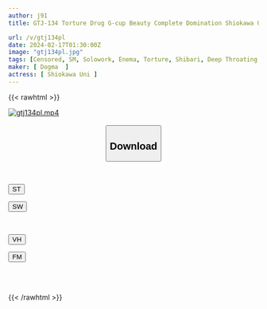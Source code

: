 ```yaml
---
author: j91
title: GTJ-134 Torture Drug G-cup Beauty Complete Domination Shiokawa Uni

url: /v/gtj134pl
date: 2024-02-17T01:30:00Z
image: "gtj134pl.jpg"
tags: [Censored, SM, Solowork, Enema, Torture, Shibari, Deep Throating	]
maker: [ Dogma  ]
actress: [ Shiokawa Uni ]
---
```



{{< rawhtml >}}

<div class="video" data-videoid="KADxgaw6ZJU01Yo">
    <a href="javascript:;">
        <img src="/v/gtj134pl/gtj134pl.jpg" width="WIDTH" height="HEIGHT" alt="gtj134pl.mp4" loading="lazy">
    </a>
</div>

<script type="text/javascript" src="https://j91.asia/asset/on-demand-st.js"></script>

<br>
  <link rel="stylesheet" href="https://j91.asia/asset/bs5.css">
  
  <center>
  <button class="btn btn-primary" type="button" data-bs-toggle="collapse" data-bs-target=".multi-collapse" aria-expanded="false" aria-controls="multiCollapseExample1 multiCollapseExample2"><h2>Download</h2></button></center>
</p>
<div class="row">
  <div class="col">
    <div class="collapse multi-collapse" id="multiCollapseExample1">
      <div class="card card-body">
	      	      <br>
<div class="buttons">  
<p><a href="https://streamtape.to/v/KADxgaw6ZJU01Yo" target="_blank"><button class="btn-hover color-3"><i class="fa fa-download"></i> ST</button></a></p>
<p><a href="https://cdnwish.com/1bpzi7wtbir6" target="_blank"><button class="btn-hover color-2"><i class="fa fa-download"></i> SW</button></a></p></div>
    </div>
  </div>
</div>
  <div class="col">
    <div class="collapse multi-collapse" id="multiCollapseExample2">
      <div class="card card-body">
	      <br>
<div class="buttons">
<p><a href="javascript:;"><button class="btn-hover color-9"><i class="fa fa-download"></i> VH</button></a></p>
<p><a href="javascript:;"><button class="btn-hover color-8"><i class="fa fa-download"></i> FM</button></a></p></div>
<br><br>
      </div>
    </div>
  </div>
</div>

{{< /rawhtml >}}